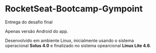 # RocketSeat-Bootcamp-Gympoint
Entrega do desafio final

Apenas versão Android do app.

Desenvolvido em ambiente Linux, inicialmente usando o sistema operacional <b>Solus 4.0</b> e finalizado no sistema opearcional <b>Linux Lite 4.6</b>.
